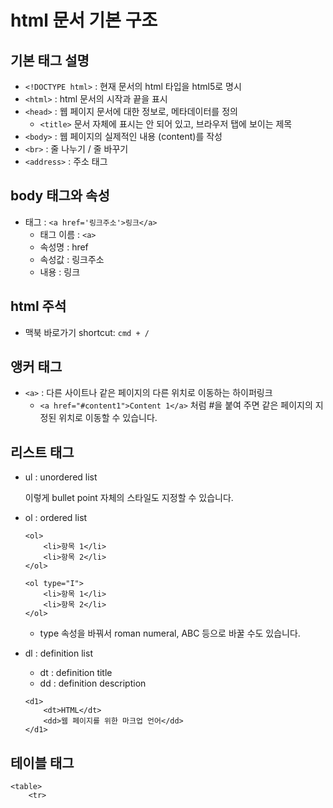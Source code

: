 # html 문서 기본 구조

## 기본 태그 설명 
- `<!DOCTYPE html>` : 현재 문서의 html 타입을 html5로 명시
- `<html>` : html 문서의 시작과 끝을 표시 
- `<head>` : 웹 페이지 문서에 대한 정보로, 메타데이터를 정의 
    - `<title>` 문서 자체에 표시는 안 되어 있고, 브라우저 탭에 보이는 제목
- `<body>` : 웹 페이지의 실제적인 내용 (content)를 작성 
- `<br>` : 줄 나누기 / 줄 바꾸기 
- `<address>` : 주소 태그


## body 태그와 속성 
- 태그 : `<a href='링크주소'>링크</a>`
    - 태그 이름 : `<a>`
    - 속성명 : href
    - 속성값 : 링크주소
    - 내용 : 링크 

## html 주석 
> <!-- 주석, comment -->

- 맥북 바로가기 shortcut: `cmd + /` 

## 앵커 태그
- `<a>` : 다른 사이트나 같은 페이지의 다른 위치로 이동하는 하이퍼링크
    - `<a href="#content1">Content 1</a>` 처럼 #을 붙여 주면 같은 페이지의 지정된 위치로 이동할 수 있습니다. 

## 리스트 태그 
- ul : unordered list
    > <ul style='list-style-type: circle'>
    이렇게 bullet point 자체의 스타일도 지정할 수 있습니다. 

- ol : ordered list
    ```
    <ol>
        <li>항목 1</li>
        <li>항목 2</li>
    </ol>

    <ol type="I">
        <li>항목 1</li>
        <li>항목 2</li>
    </ol>
    ```
    - type 속성을 바꿔서 roman numeral, ABC 등으로 바꿀 수도 있습니다. 

- dl : definition list 
    - dt : definition title
    - dd : definition description
    ```
    <d1>
        <dt>HTML</dt>
        <dd>웹 페이지를 위한 마크업 언어</dd>
    </d1>
    ```

## 테이블 태그 

    <table>
        <tr>